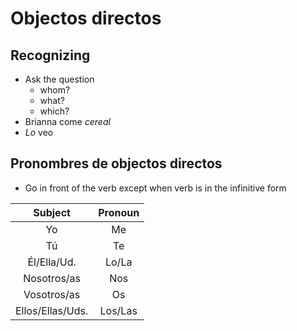 # Objectos directos

## Recognizing

- Ask the question
    - whom?
    - what?
    - which?
- Brianna come *cereal*
- *Lo* veo

## Pronombres de objectos directos

- Go in front of the verb except when verb is in the infinitive form

| Subject | Pronoun |
|:-------:|:----:|
| Yo | Me |
| Tú | Te |
| Él/Ella/Ud. | Lo/La |
| Nosotros/as | Nos |
| Vosotros/as | Os |
| Ellos/Ellas/Uds. | Los/Las |
